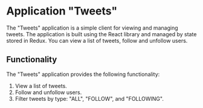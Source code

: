 # Application "Tweets"
The "Tweets" application is a simple client for viewing and managing tweets. The application is built using the React library and managed by state stored in Redux. You can view a list of tweets, follow and unfollow users.

## Functionality
The "Tweets" application provides the following functionality:

1. View a list of tweets.
2. Follow and unfollow users.
3. Filter tweets by type: "ALL", "FOLLOW", and "FOLLOWING".
